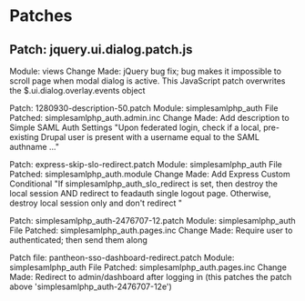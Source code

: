 # Patches

## Patch: jquery.ui.dialog.patch.js
Module: views
Change Made: jQuery bug fix; bug makes it impossible to scroll page when modal dialog is active. This JavaScript patch overwrites the $.ui.dialog.overlay.events object

Patch: 1280930-description-50.patch
Module: simplesamlphp_auth
File Patched: simplesamlphp_auth.admin.inc
Change Made: Add description to Simple SAML Auth Settings "Upon federated login, check if a local, pre-existing Drupal user is present with a username equal to the SAML authname ..."

Patch: express-skip-slo-redirect.patch
Module: simplesamlphp_auth
File Patched: simplesamlphp_auth.module
Change Made: Add Express Custom Conditional "If simplesamlphp_auth_slo_redirect is set, then destroy the local session AND redirect to feadauth single logout page. Otherwise, destroy local session only and don't redirect "

Patch: simplesamlphp_auth-2476707-12.patch
Module: simplesamlphp_auth
File Patched: simplesamlphp_auth.pages.inc
Change Made: Require user to authenticated; then send them along

Patch file: pantheon-sso-dashboard-redirect.patch
Module: simplesamlphp_auth
File Patched: simplesamlphp_auth.pages.inc
Change Made: Redirect to admin/dashboard after logging in (this patches the patch above 'simplesamlphp_auth-2476707-12e')






